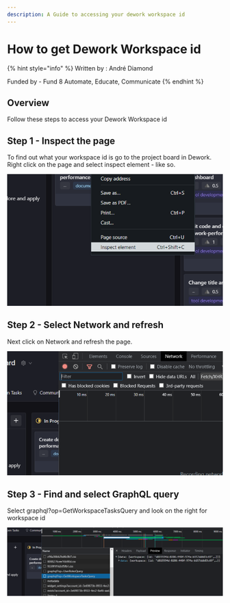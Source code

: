 ```yaml
---
description: A Guide to accessing your dework workspace id
---
```


# How to get Dework Workspace id

{% hint style="info" %}
Written by : André Diamond

Funded by - Fund 8 Automate, Educate, Communicate
{% endhint %}

## Overview

Follow these steps to access your Dework Workspace id

## Step 1 - Inspect the page

To find out what your workspace id is go to the project board in Dework. Right click on the page and select inspect element - like so.

![](../../.gitbook/assets/image.png)

## Step 2 - Select Network and refresh

Next click on Network and refresh the page.

![](<../../.gitbook/assets/image (2).png>)

## Step 3 - Find and select GraphQL query

Select graphql?op=GetWorkspaceTasksQuery and look on the right for workspace id

![](<../../.gitbook/assets/image (1).png>)
